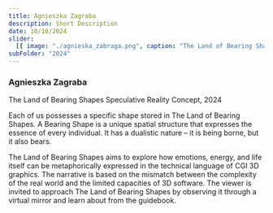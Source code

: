 ```yaml
---
title: Agnieszka Zagraba
description: Short Description
date: 10/10/2024
slider:
  [{ image: "./agnieska_zabraga.png", caption: "The Land of Bearing Shapes" }]
subFolder: "2024"
---
```


### Agnieszka Zagraba

The Land of Bearing Shapes
Speculative Reality Concept, 2024

Each of us possesses a specific shape stored in The Land of Bearing Shapes. A Bearing Shape is a unique spatial structure that expresses the essence of every individual. It has a dualistic nature – it is being borne, but it also bears.

The Land of Bearing Shapes aims to explore how emotions, energy, and life itself can be metaphorically expressed in the technical language of CGI 3D graphics. The narrative is based on the mismatch between the complexity of the real world and the limited capacities of 3D software. The viewer is invited to approach The Land of Bearing Shapes by observing it through a virtual mirror and learn about from the guidebook.
